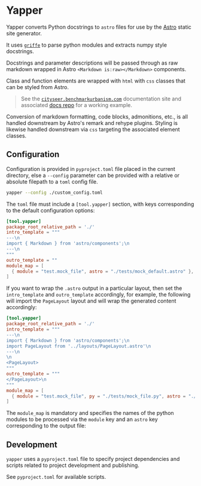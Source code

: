 # Yapper

Yapper converts Python docstrings to `astro` files for use by the [Astro](https://astro.build/) static site generator.

It uses [`griffe`](https://github.com/mkdocstrings/griffe) to parse python modules and extracts numpy style docstrings.

Docstrings and parameter descriptions will be passed through as raw markdown wrapped in Astro `<Markdown is:raw></Markdown>` components.

Class and function elements are wrapped with `html` with `css` classes that can be styled from Astro.

> See the [`cityseer.benchmarkurbanism.com`](https://cityseer.benchmarkurbanism.com) documentation site and associated [docs repo](https://github.com/benchmark-urbanism/cityseer-api/tree/master/docs) for a working example.

Conversion of markdown formatting, code blocks, admonitions, etc., is all handled downstream by Astro's remark and rehype plugins. Styling is likewise handled downstream via `css` targeting the associated element classes.

## Configuration

Configuration is provided in `pyproject.toml` file placed in the current directory, else a `--config` parameter can be provided with a relative or absolute filepath to a `toml` config file.

```bash
yapper --config ./custom_config.toml
```

The `toml` file must include a `[tool.yapper]` section, with keys corresponding to the default configuration options:

```toml
[tool.yapper]
package_root_relative_path = './'
intro_template = """
---\n
import { Markdown } from 'astro/components';\n
---\n
"""
outro_template = ""
module_map = [
  { module = "test.mock_file", astro = "./tests/mock_default.astro" },
]
```

If you want to wrap the `.astro` output in a particular layout, then set the `intro_template` and `outro_template` accordingly, for example, the following will import the `PageLayout` layout and will wrap the generated content accordingly:

```toml
[tool.yapper]
package_root_relative_path = './'
intro_template = """
---\n
import { Markdown } from 'astro/components';\n
import PageLayout from '../layouts/PageLayout.astro'\n
---\n
\n
<PageLayout>
"""
outro_template = """
</PageLayout>\n
"""
module_map = [
  { module = "test.mock_file", py = "./tests/mock_file.py", astro = "./tests/mock_default.astro" },
]
```

The `module_map` is mandatory and specifies the names of the python modules to be processed via the `module` key and an `astro` key corresponding to the output file:

## Development

`yapper` uses a `pyproject.toml` file to specify project dependencies and scripts related to project development and publishing.

See `pyproject.toml` for available scripts.

